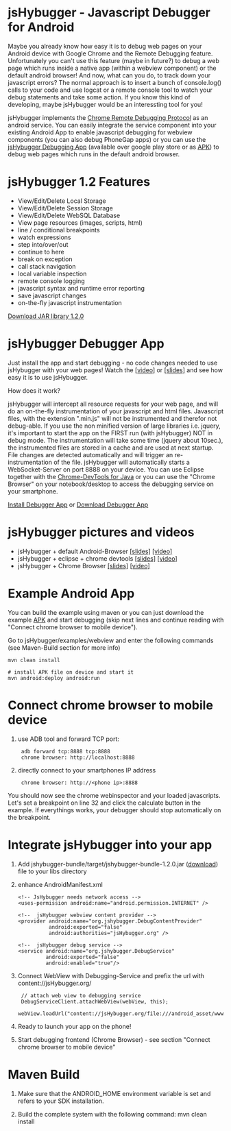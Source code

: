 jsHybugger - Javascript Debugger for Android 
============================================

Maybe you already know how easy it is to debug web pages on your Android device with Google Chrome and the Remote Debugging feature. Unfortunately you can't use this feature (maybe in future?) to debug a web page which runs inside a native app (within a webview component) or the default android browser! And now, what can you do, to track down your javascript errors? The normal approach is to insert a bunch of console.log() calls to your code and use logcat or a remote console tool to watch your debug statements and take some action. If you know this kind of developing, maybe jsHybugger would be an interessting tool for you!

jsHybugger implements the [Chrome Remote Debugging Protocol](https://developers.google.com/chrome-developer-tools/docs/debugger-protocol) as an android service. You can easily integrate the service component into your existing Android App to enable javascript debugging for webview components (you can also debug PhoneGap apps) or you can use the [jsHybugger Debugging App](https://play.google.com/store/apps/details?id=org.jshybugger.proxy) (available over google play store or as [APK](http://jshybugger.org/download/jshybugger-proxy-1.1.1.apk)) to debug web pages which runs in the default android browser.

# jsHybugger 1.2 Features 

* View/Edit/Delete Local Storage 
* View/Edit/Delete Session Storage
* View/Edit/Delete WebSQL Database
* View page resources (images, scripts, html)
* line / conditional breakpoints
* watch expressions
* step into/over/out
* continue to here
* break on exception
* call stack navigation
* local variable inspection
* remote console logging
* javascript syntax and runtime error reporting 
* save javascript changes
* on-the-fly javascript instrumentation
 
[Download JAR library 1.2.0](http://jshybugger.org/download/jshybugger-bundle-1.2.0.jar)


# jsHybugger Debugger App

Just install the app and start debugging - no code changes needed to use jsHybugger with your web pages!
Watch the [[video]](http://youtu.be/BOvwcp79ocE) or [[slides]](http://jshybugger.org/slides/default_browser/index.html#s2) and see how easy it is to use jsHybugger.

How does it work?

jsHybugger will intercept all resource requests for your web page, and will do an on-the-fly instrumentation of your 
javascript and html files. Javascript files, with the extension ".min.js" will not be instrumented and therefor not debug-able. If you use the non minified version of large libraries i.e. jquery, it's important to start the app on the FIRST run (with jsHybugger) NOT in debug mode. The instrumentation will take some time (jquery about 10sec.), the instrumented files are stored in a cache and are used at next startup. File changes are detected automatically and will trigger an re-instrumentation of the file. jsHybugger will automatically starts a WebSocket-Server on port 8888 on your device. You can use Eclipse together with the [Chrome-DevTools for Java](http://code.google.com/p/chromedevtools/) or you can use the "Chrome Browser" on your notebook/desktop to access the debugging service on your smartphone.

[Install Debugger App](https://play.google.com/store/apps/details?id=org.jshybugger.proxy) or 
[Download Debugger App](http://jshybugger.org/download/jshybugger-proxy-1.2.0.apk) 

# jsHybugger pictures and videos 

* jsHybugger + default Android-Browser [[slides]](http://jshybugger.org/slides/default_browser/index.html#s2) [[video]](http://youtu.be/BOvwcp79ocE)  
* jsHybugger + eclipse + chrome devtools [[slides]](http://jshybugger.org/slides/eclipse_phonegap/index.html#s2) [[video]](http://youtu.be/P5NSlN8eVyk)  
* jsHybugger + Chrome Browser [[slides]](http://jshybugger.org/slides/chrome_webview/index.html#s2)  [[video]](http://youtu.be/hst6pJH9lRA)

# Example Android App
You can build the example using maven or you can just download the example [APK](http://jshybugger.org/download/jshybugger-webview-ex.apk) and start debugging (skip next lines and continue reading with "Connect chrome browser to mobile device").

Go to jsHybugger/examples/webview and enter the following commands (see Maven-Build section for more info)

	mvn clean install

	# install APK file on device and start it
	mvn android:deploy android:run

# Connect chrome browser to mobile device

1. use ADB tool and forward TCP port: 
	
		adb forward tcp:8888 tcp:8888
		chrome browser: http://localhost:8888

2. directly connect to your smartphones IP address

		chrome browser: http://<phone ip>:8888
		
You should now see the chrome webinspector and your loaded javascripts. Let's set a breakpoint on line 32 and click the calculate button in the example. If everythings works, your debugger should stop automatically on the breakpoint.


# Integrate jsHybugger into your app

1.  Add jshybugger-bundle/target/jshybugger-bundle-1.2.0.jar ([download](http://jshybugger.org/download/jshybugger-bundle-1.2.0.jar)) file to your libs directory

2.	enhance AndroidManifest.xml

		<!-- JsHybugger needs network access -->
		<uses-permission android:name="android.permission.INTERNET" />

		<!--  jsHybugger webview content provider -->
		<provider android:name="org.jshybugger.DebugContentProvider"
				  android:exported="false"
				  android:authorities="jsHybugger.org" />
		  
		<!--  jsHybugger debug service -->
		<service android:name="org.jshybugger.DebugService"
				 android:exported="false"
				 android:enabled="true"/>

3. Connect WebView with Debugging-Service and prefix the url with content://jsHybugger.org/ 

		// attach web view to debugging service 
		DebugServiceClient.attachWebView(webView, this);
		webView.loadUrl("content://jsHybugger.org/file:///android_asset/www/index.html");
			 
5. Ready to launch your app on the phone! 

6. Start debugging frontend (Chrome Browser) - see section "Connect chrome browser to mobile device"

	
Maven Build
===========

1. Make sure that the ANDROID_HOME environment variable is set and refers to your SDK installation.

2. Build the complete system with the following command: mvn clean install 
